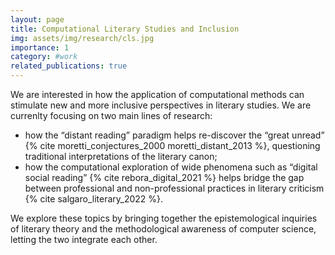 ```yaml
---
layout: page
title: Computational Literary Studies and Inclusion
img: assets/img/research/cls.jpg
importance: 1
category: #work
related_publications: true
---
```


We are interested in how the application of computational methods can stimulate new and more inclusive perspectives in literary studies. We are currenlty focusing on two main lines of research:
- how the “distant reading” paradigm helps re-discover the “great unread” {% cite moretti_conjectures_2000 moretti_distant_2013 %}, questioning traditional interpretations of the literary canon;
- how the computational exploration of wide phenomena such as “digital social reading” {% cite rebora_digital_2021 %} helps bridge the gap between professional and non-professional practices in literary criticism {% cite salgaro_literary_2022 %}.

We explore these topics by bringing together the epistemological inquiries of literary theory and the methodological awareness of computer science, letting the two integrate each other.